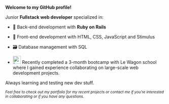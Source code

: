 **Welcome to my GitHub profile!**

Junior **Fullstack web developer** specialized in:

- 💾 Back-end development with **Ruby on Rails**

- 🎨 Front-end development with HTML, CSS, JavaScript and Stimulus

- 🗃️ Database management with SQL

-  <picture><img alt="Le Wagon's logo." src="https://etudestech.com/wp-content/uploads/2021/07/}-logo-square-b6124eb974be375884558e4464efce48a9b5664f18422768156364363ecdd1fc.png" width="25px" height="25px"></picture>  Recently completed a 3-month bootcamp with Le Wagon school where I gained experience collaborating on large-scale web development projects.


Always learning and testing new dev stuff.

<sub>*Feel free to check out my portfolio for my recent projects or contact me if you're interested in collaborating or if you have any questions.*</sub>
